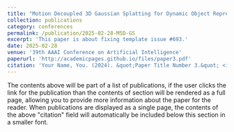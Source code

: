```yaml
---
title: "Motion Decoupled 3D Gaussian Splatting for Dynamic Object Representation"
collection: publications
category: conferences
permalink: /publication/2025-02-28-M5D-GS
excerpt: 'This paper is about fixing template issue #693.'
date: 2025-02-28
venue: '39th AAAI Conference on Artificial Intelligence'
paperurl: 'http://academicpages.github.io/files/paper3.pdf'
citation: 'Your Name, You. (2024). &quot;Paper Title Number 3.&quot; <i>GitHub Journal of Bugs</i>. 1(3).'
---
```


The contents above will be part of a list of publications, if the user clicks the link for the publication than the contents of section will be rendered as a full page, allowing you to provide more information about the paper for the reader. When publications are displayed as a single page, the contents of the above "citation" field will automatically be included below this section in a smaller font.
